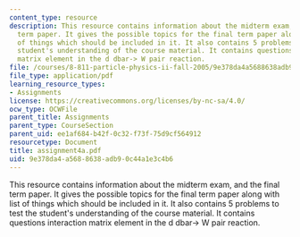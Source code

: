 ```yaml
---
content_type: resource
description: This resource contains information about the midterm exam, and the final
  term paper. It gives the possible topics for the final term paper along with list
  of things which should be included in it. It also contains 5 problems to test the
  student's understanding of the course material. It contains questions interaction
  matrix element in the d dbar-> W pair reaction.
file: /courses/8-811-particle-physics-ii-fall-2005/9e378da4a5688638adb90c44a1e3c4b6_assignment4a.pdf
file_type: application/pdf
learning_resource_types:
- Assignments
license: https://creativecommons.org/licenses/by-nc-sa/4.0/
ocw_type: OCWFile
parent_title: Assignments
parent_type: CourseSection
parent_uid: ee1af684-b42f-0c32-f73f-75d9cf564912
resourcetype: Document
title: assignment4a.pdf
uid: 9e378da4-a568-8638-adb9-0c44a1e3c4b6
---
```

This resource contains information about the midterm exam, and the final term paper. It gives the possible topics for the final term paper along with list of things which should be included in it. It also contains 5 problems to test the student's understanding of the course material. It contains questions interaction matrix element in the d dbar-> W pair reaction.